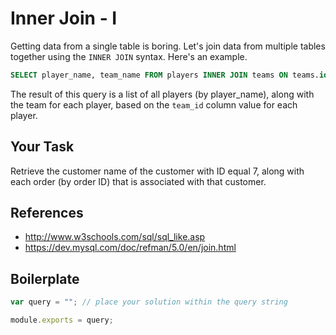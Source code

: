 # Inner Join - I

Getting data from a single table is boring. Let's join data from multiple tables together using the `INNER JOIN` syntax. Here's an example.
```sql
SELECT player_name, team_name FROM players INNER JOIN teams ON teams.id = players.team_id;
```
The result of this query is a list of all players (by player_name), along with the team for each player, based on the `team_id` column value for each player.

## Your Task

Retrieve the customer name of the customer with ID equal 7, along with each order (by order ID) that is associated with that customer.

## References
* http://www.w3schools.com/sql/sql_like.asp
* https://dev.mysql.com/doc/refman/5.0/en/join.html

## Boilerplate

```javascript
var query = ""; // place your solution within the query string

module.exports = query;
```
